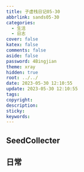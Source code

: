 ```yaml
---
title: 子虚栈日记05-30
abbrlink: sands05-30
categories:
  - 生活
  - 日志
cover: false
katex: false
comments: false
aside: false
password: 4Bingjian
theme: xray
hidden: true
root: ../../
date: 2023-05-30 12:10:55
update: 2023-05-30 12:10:55
tags:
copyright:
description:
sticky:
keywords:
---
```


## SeedCollecter


## 日常